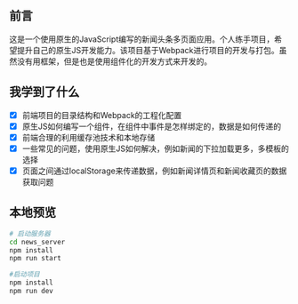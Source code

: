 ## 前言

这是一个使用原生的JavaScript编写的新闻头条多页面应用。个人练手项目，希望提升自己的原生JS开发能力。该项目基于Webpack进行项目的开发与打包。虽然没有用框架，但是也是使用组件化的开发方式来开发的。

## 我学到了什么

- [x] 前端项目的目录结构和Webpack的工程化配置
- [x] 原生JS如何编写一个组件，在组件中事件是怎样绑定的，数据是如何传递的
- [x] 前端合理的利用缓存池技术和本地存储
- [x] 一些常见的问题，使用原生JS如何解决，例如新闻的下拉加载更多，多模板的选择
- [x] 页面之间通过localStorage来传递数据，例如新闻详情页和新闻收藏页的数据获取问题

## 本地预览

```bash
# 启动服务器
cd news_server
npm install
npm run start

#启动项目
npm install
npm run dev
```